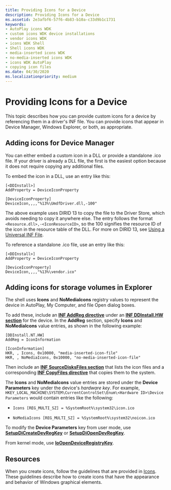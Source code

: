 ```yaml
---
title: Providing Icons for a Device
description: Providing Icons for a Device
ms.assetid: 2e3afbf6-57f6-4b83-b10a-c33d9b1c1731
keywords:
- AutoPlay icons WDK
- custom icons WDK device installations
- vendor icons WDK
- icons WDK Shell
- Shell icons WDK
- media-inserted icons WDK
- no-media-inserted icons WDK
- icons WDK AutoPlay
- copying icon files
ms.date: 04/30/2020
ms.localizationpriority: medium
---
```


# Providing Icons for a Device

This topic describes how you can provide custom icons for a device by referencing them in a driver's INF file. You can provide icons that appear in Device Manager, Windows Explorer, or both, as appropriate.

## Adding icons for Device Manager

You can either embed a custom icon in a DLL or provide a standalone .ico file. If your driver is already a DLL file, the first is the easiest option because it does not require copying any additional files.

To embed the icon in a DLL, use an entry like this:

```inf
[<DDInstall>]
AddProperty = DeviceIconProperty

[DeviceIconProperty]
DeviceIcon,,,,"%13%\UmdfDriver.dll,-100"
```

The above example uses DIRID 13 to copy the file to the Driver Store, which avoids needing to copy it anywhere else. The entry follows the format `<Resource.dll>,-<IconResourceID>`, so the 100 signifies the resource ID of the icon in the resource table of the DLL. For more on DIRID 13, see [Using a Universal INF File](./using-a-universal-inf-file.md).

To reference a standalone .ico file, use an entry like this:


```inf
[<DDInstall>]
AddProperty = DeviceIconProperty

[DeviceIconProperty]
DeviceIcon,,,,"%13%\vendor.ico"
```

## Adding icons for storage volumes in Explorer

The shell uses **Icons** and **NoMediaIcons** registry values to represent the device in AutoPlay, My Computer, and file Open dialog boxes.

To add these, include an [**INF AddReg directive**](inf-addreg-directive.md) under an [**INF DDInstall.HW section**](inf-ddinstall-hw-section.md) for the device. In the **AddReg** section, specify **Icons** and **NoMediaIcons** value entries, as shown in the following example:

```inf
[DDInstall.NT.HW]
AddReg = IconInformation

[IconInformation]
HKR, , Icons, 0x10000, "media-inserted-icon-file"
HKR, , NoMediaIcons, 0x10000, "no-media-inserted-icon-file"
```

Then include an [**INF SourceDisksFiles section**](inf-sourcedisksfiles-section.md) that lists the icon files and a corresponding [**INF CopyFiles directive**](inf-copyfiles-directive.md) that copies them to the system.

The **Icons** and **NoMediaIcons** value entries are stored under the **Device Parameters** key under the device's *hardware key*. For example, `HKEY_LOCAL_MACHINE\SYSTEM\CurrentControlSet\Enum\<Hardware ID>\Device Parameters` would contain entries like the following:

* `Icons [REG_MULTI_SZ] = %SystemRoot%\system32\icon.ico`

* `NoMediaIcons [REG_MULTI_SZ] = %SystemRoot%\system32\noicon.ico`

To modify the **Device Parameters** key from user mode, use [**SetupDiCreateDevRegKey**](/windows/desktop/api/setupapi/nf-setupapi-setupdicreatedevregkeya) or [**SetupDiOpenDevRegKey**](/windows/desktop/api/setupapi/nf-setupapi-setupdiopendevregkey).

From kernel mode, use [**IoOpenDeviceRegistryKey**](/windows-hardware/drivers/ddi/wdm/nf-wdm-ioopendeviceregistrykey).

## Resources

When you create icons, follow the guidelines that are provided in [Icons](/windows/win32/uxguide/vis-icons). These guidelines describe how to create icons that have the appearance and behavior of Windows graphical elements.